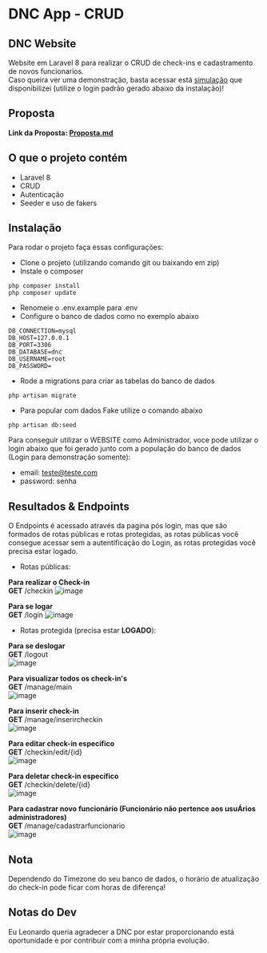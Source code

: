 # DNC App - CRUD

## DNC Website

Website em Laravel 8 para realizar o CRUD de check-ins e cadastramento de novos funcionarios.<br>
Caso queira ver uma demonstração, basta acessar está [simulação](https://dncgroup.000webhostapp.com) que disponibilizei (utilize o login padrão gerado abaixo da instalação)!

## Proposta
<b>Link da Proposta: [Proposta.md](./proposta.md#backend-developer-jr)</b>

## O que o projeto contém
- Laravel 8
- CRUD
- Autenticação
- Seeder e uso de fakers

## Instalação
Para rodar o projeto faça essas configurações:
- Clone o projeto (utilizando comando git ou baixando em zip)
- Instale o composer
```
php composer install
php composer update
```
- Renomeie o .env.example para .env
- Configure o banco de dados como no exemplo abaixo
```
DB_CONNECTION=mysql
DB_HOST=127.0.0.1
DB_PORT=3306
DB_DATABASE=dnc
DB_USERNAME=root
DB_PASSWORD=
```
- Rode a migrations para criar as tabelas do banco de dados
```
php artisan migrate
```
- Para popular com dados Fake utilize o comando abaixo
```
php artisan db:seed
```
Para conseguir utilizar o WEBSITE como Administrador, voce pode utilizar o login abaixo que foi gerado junto com a população do banco de dados (Login para demonstração somente):
- email: teste@teste.com
- password: senha

## Resultados & Endpoints
O Endpoints é acessado através da pagina pós login, mas que são formados de rotas públicas e rotas protegidas, as rotas públicas você consegue acessar sem a autentificação do Login, as rotas protegidas você precisa estar logado.
<br>
- Rotas públicas:

<b>Para realizar o Check-in</b><br>
<b>GET</b> /checkin
![image](https://user-images.githubusercontent.com/19514153/163470584-3eabb067-eb3e-49cd-8855-f82f346df80f.png)
<br>

<b>Para se logar</b><br>
<b>GET</b> /login
![image](https://user-images.githubusercontent.com/19514153/163470702-ee5aa98f-1843-46f4-afb6-12f014f4ebd8.png)
<br>

- Rotas protegida (precisa estar <b>LOGADO</b>):

<b>Para se deslogar</b><br>
<b>GET</b> /logout<br>
![image](https://user-images.githubusercontent.com/19514153/163470873-95887d10-7ab4-42d3-8f17-161578c178d0.png)
<br>

<b>Para visualizar todos os check-in's</b><br>
<b>GET</b> /manage/main<br>
![image](https://user-images.githubusercontent.com/19514153/163471115-72e73b83-9d7b-46fb-a2f2-40b385af7b93.png)
<br>

<b>Para inserir check-in</b><br>
<b>GET</b> /manage/inserircheckin<br>
![image](https://user-images.githubusercontent.com/19514153/163471192-0e441587-11ea-4cbe-9ac4-f740d480d1ab.png)
<br>

<b>Para editar check-in específico</b><br>
<b>GET</b> /checkin/edit/{id}<br>
![image](https://user-images.githubusercontent.com/19514153/163471270-360c5202-fd1c-4206-aaef-eb8fac41f8f1.png)
<br>

<b>Para deletar check-in específico</b><br>
<b>GET</b> /checkin/delete/{id}<br>
![image](https://user-images.githubusercontent.com/19514153/163471342-43f49d97-f07b-4e1e-8c89-4af146783f31.png)
<br>

<b>Para cadastrar novo funcionário (Funcionário não pertence aos usuÁrios administradores)</b><br>
<b>GET</b> /manage/cadastrarfuncionario<br>
![image](https://user-images.githubusercontent.com/19514153/163471382-181b2b4a-2d62-48b0-a79b-d4dbe2b8f065.png)
<br>

## Nota
Dependendo do Timezone do seu banco de dados, o horário de atualização do check-in pode ficar com horas de diferença!
<br>
## Notas do Dev
Eu Leonardo queria agradecer a DNC por estar proporcionando está oportunidade e por contribuir com a minha própria evolução.
